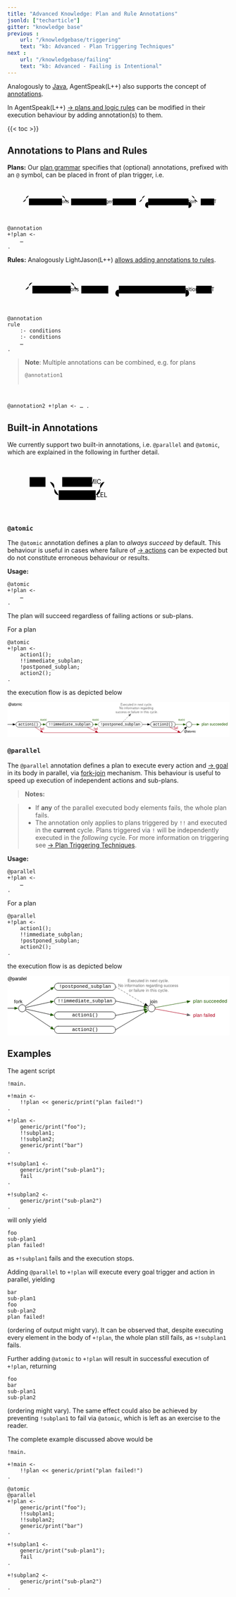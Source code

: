 ```yaml
---
title: "Advanced Knowledge: Plan and Rule Annotations"
jsonld: ["techarticle"]
gitter: "knowledge base"
previous :
    url: "/knowledgebase/triggering"
    text: "kb: Advanced - Plan Triggering Techniques"
next :
    url: "/knowledgebase/failing"
    text: "kb: Advanced - Failing is Intentional"
---
```


Analogously to [Java](https://en.wikipedia.org/wiki/Java_annotation), AgentSpeak(L++) also supports the concept of [annotations](https://lightjason.github.io/AgentSpeak/rrd-output/html/org/lightjason/agentspeak/grammar/Agent.g4/index.htm#4ab6864fc58ecd8b598ee10dfe2ac311).

In AgentSpeak(L++) [&#8594; plans and logic rules](../plansandrules) can be modified in their execution behaviour by adding annotation(s) to them.

{{< toc >}}

## Annotations to Plans and Rules

**Plans:**
Our [plan grammar](https://lightjason.github.io/AgentSpeak/rrd-output/html/org/lightjason/agentspeak/grammar/Agent.g4/index.htm#5fc25157650d0cb24f02216d904584df) specifies that (optional) annotations, prefixed with an `@` symbol, can be placed in front of plan trigger, i.e.

<svg class="railroad-diagram" width="726" height="112" viewBox="0 0 726 80" id="svg_5fc25157650d0cb24f02216d904584df"><path d="M20 30v20m10-20v20M20 40h20.5m-.5 0h10m0 0a10 10 0 0 0 10-10 10 10 0 0 1 10-10m0 0h108m0 0a10 10 0 0 1 10 10 10 10 0 0 0 10 10M50 40h20" transform="translate(.5 .5)"/><g class="non-terminal" transform="translate(.5 .5)"><path d="M70 29h108v22H70z"/><a xmlns:xlink="https://www.w3.org/1999/xlink" xlink:href="https://lightjason.github.io/AgentSpeak/rrd-output/html/org/lightjason/agentspeak/grammar/Agent.g4/index.htm#4ab6864fc58ecd8b598ee10dfe2ac311"><text x="124" y="44">annotations</text></a></g><path d="M178 40h20m0 0h10" transform="translate(.5 .5)"/><g class="non-terminal" transform="translate(.5 .5)"><path d="M208 29h116v22H208z"/><a xmlns:xlink="https://www.w3.org/1999/xlink" xlink:href="https://lightjason.github.io/AgentSpeak/rrd-output/html/org/lightjason/agentspeak/grammar/Agent.g4/index.htm#4f0fa1b5875427a602b3f913163be2ca"><text x="266" y="44">plan_trigger</text></a></g><path d="M324 40h10m0 0h10" transform="translate(.5 .5)"/><g class="non-terminal" transform="translate(.5 .5)"><path d="M344 29h76v22h-76z"/><a xmlns:xlink="https://www.w3.org/1999/xlink" xlink:href="https://lightjason.github.io/AgentSpeak/rrd-output/html/org/lightjason/agentspeak/grammar/Agent.g4/index.htm#f0d674f1e0ed4292267f149c5983db02"><text x="382" y="44">literal</text></a></g><path d="M420 40h10m0 0a10 10 0 0 0 10-10 10 10 0 0 1 10-10m0 0h152m0 0a10 10 0 0 1 10 10 10 10 0 0 0 10 10m-192 0h20m0 0h10" transform="translate(.5 .5)"/><g class="non-terminal" transform="translate(.5 .5)"><path d="M460 29h132v22H460z"/><a xmlns:xlink="https://www.w3.org/1999/xlink" xlink:href="https://lightjason.github.io/AgentSpeak/rrd-output/html/org/lightjason/agentspeak/grammar/Agent.g4/index.htm#d60b4a42e52668da3017e5717ef3f60"><text x="526" y="44">plandefinition</text></a></g><path d="M592 40h10m-142 0a10 10 0 0 0-10 10 10 10 0 0 0 10 10m0 0h132m0 0a10 10 0 0 0 10-10 10 10 0 0 0-10-10m10 0h20m0 0h10" transform="translate(.5 .5)"/><g class="non-terminal" transform="translate(.5 .5)"><path d="M632 29h44v22h-44z"/><a xmlns:xlink="https://www.w3.org/1999/xlink" xlink:href="https://lightjason.github.io/AgentSpeak/rrd-output/html/org/lightjason/agentspeak/grammar/Agent.g4/index.htm#40679521b5da0954b705341a2859f782"><text x="654" y="44">DOT</text></a></g><path d="M676 40h10m0 0h20m-10-10v20m10-20v20" transform="translate(.5 .5)"/></svg>

<!-- htmlmin:ignore -->
<pre data-language="AgentSpeak(L++)"><code class="language-agentspeak">@annotation
+!plan <-
    …
.
</code></pre>
<!-- htmlmin:ignore -->

**Rules:** Analogously LightJason(L++) [allows adding annotations to rules](https://lightjason.github.io/AgentSpeak/rrd-output/html/org/lightjason/agentspeak/grammar/Agent.g4/index.htm#d0404623ab035c7e30f997d91d173a52).

<svg class="railroad-diagram" width="626" height="112" viewBox="0 0 626 80" id="svg_d0404623ab035c7e30f997d91d173a52"><path d="M20 30v20m10-20v20M20 40h20.5m-.5 0h10m0 0a10 10 0 0 0 10-10 10 10 0 0 1 10-10m0 0h108m0 0a10 10 0 0 1 10 10 10 10 0 0 0 10 10M50 40h20" transform="translate(.5 .5)"/><g class="non-terminal" transform="translate(.5 .5)"><path d="M70 29h108v22H70z"/><a xmlns:xlink="http://www.w3.org/1999/xlink" xlink:href="https://lightjason.github.io/AgentSpeak/rrd-output/html/org/lightjason/agentspeak/grammar/Agent.g4/index.htm#4ab6864fc58ecd8b598ee10dfe2ac311"><text x="124" y="44">annotations</text></a></g><path d="M178 40h20m0 0h10" transform="translate(.5 .5)"/><g class="non-terminal" transform="translate(.5 .5)"><path d="M208 29h76v22h-76z"/><a xmlns:xlink="http://www.w3.org/1999/xlink" xlink:href="https://lightjason.github.io/AgentSpeak/rrd-output/html/org/lightjason/agentspeak/grammar/Agent.g4/index.htm#f0d674f1e0ed4292267f149c5983db02"><text x="246" y="44">literal</text></a></g><path d="M284 40h10m0 0h10m0 0h10" transform="translate(.5 .5)"/><g class="non-terminal" transform="translate(.5 .5)"><path d="M314 29h188v22H314z"/><a xmlns:xlink="http://www.w3.org/1999/xlink" xlink:href="https://lightjason.github.io/AgentSpeak/rrd-output/html/org/lightjason/agentspeak/grammar/Agent.g4/index.htm#d42b51522492f1bfb748a7056a67ec99"><text x="408" y="44">logicalruledefinition</text></a></g><path d="M502 40h10m-198 0a10 10 0 0 0-10 10 10 10 0 0 0 10 10m0 0h188m0 0a10 10 0 0 0 10-10 10 10 0 0 0-10-10m10 0h10m0 0h10" transform="translate(.5 .5)"/><g class="non-terminal" transform="translate(.5 .5)"><path d="M532 29h44v22h-44z"/><a xmlns:xlink="http://www.w3.org/1999/xlink" xlink:href="https://lightjason.github.io/AgentSpeak/rrd-output/html/org/lightjason/agentspeak/grammar/Agent.g4/index.htm#40679521b5da0954b705341a2859f782"><text x="554" y="44">DOT</text></a></g><path d="M576 40h10m0 0h20m-10-10v20m10-20v20" transform="translate(.5 .5)"/></svg>

<!-- htmlmin:ignore -->
<pre data-language="AgentSpeak(L++)"><code class="language-agentspeak">@annotation
rule
    :- conditions
    :- conditions
    …
.
</code></pre>
<!-- htmlmin:ignore -->

> **Note**: Multiple annotations can be combined, e.g. for plans
> <!-- htmlmin:ignore --><pre data-language="AgentSpeak(L++)"><code class="language-agentspeak">@annotation1
@annotation2
+!plan <-
    …
.
</code></pre><!-- htmlmin:ignore -->

## Built-in Annotations

We currently support two built-in annotations, i.e. `@parallel` and `@atomic`, which are explained in the following in further detail.

<svg class="railroad-diagram" width="270" height="120" viewBox="0 0 270 92" id="svg_e8cfdf2f51a622adbe9ef531c7dc10c5"><path d="M20 21v20m10-20v20M20 31h20.5m-.5 0h10m170 0" transform="translate(.5 .5)"/><g class="non-terminal" transform="translate(.5 .5)"><path d="M50 20h36v22H50z"/><a xmlns:xlink="https://www.w3.org/1999/xlink" xlink:href="https://lightjason.github.io/AgentSpeak/rrd-output/html/org/lightjason/agentspeak/grammar/Agent.g4/index.htm#fa868488740aa25870ced6b9169951fb"><text x="68" y="35">AT</text></a></g><path d="M86 31h10m0 0h20" transform="translate(.5 .5)"/><g class="non-terminal" transform="translate(.5 .5)"><path d="M116 31h8m68 0h8m-76-11h68v22h-68z"/><a xmlns:xlink="https://www.w3.org/1999/xlink" xlink:href="https://lightjason.github.io/AgentSpeak/rrd-output/html/org/lightjason/agentspeak/grammar/Agent.g4/index.htm#ef668eed93582ab6729f8a7e679d4f4a"><text x="158" y="35">ATOMIC</text></a></g><path d="M200 31h20M96 31a10 10 0 0 1 10 10v10a10 10 0 0 0 10 10" transform="translate(.5 .5)"/><g class="non-terminal" transform="translate(.5 .5)"><path d="M116 50h84v22h-84z"/><a xmlns:xlink="https://www.w3.org/1999/xlink" xlink:href="https://lightjason.github.io/AgentSpeak/rrd-output/html/org/lightjason/agentspeak/grammar/Agent.g4/index.htm#df13a99b035d6f0bce4f44ab18eec8eb"><text x="158" y="65">PARALLEL</text></a></g><path d="M200 61a10 10 0 0 0 10-10V41a10 10 0 0 1 10-10m0 0h10m0 0h20m-10-10v20m10-20v20" transform="translate(.5 .5)"/></svg>

### `@atomic`

The `@atomic` annotation defines a plan to _always succeed_ by default.
This behaviour is useful in cases where failure of [&#8594; actions](../actions) can be expected but do not constitute erroneous behaviour or results.

**Usage:**

<!-- htmlmin:ignore -->
<pre data-language="AgentSpeak(L++)"><code class="language-agentspeak">@atomic
+!plan <-
    …
.
</code></pre>
<!-- htmlmin:ignore -->

The plan will succeed regardless of failing actions or sub-plans.

For a plan
<!-- htmlmin:ignore -->
<pre data-language="AgentSpeak(L++)"><code class="language-agentspeak">@atomic
+!plan <-
    action1();
    !!immediate_subplan;
    !postponed_subplan;
    action2();
.
</code></pre>
<!-- htmlmin:ignore -->
the execution flow is as depicted below

<svg xmlns="http://www.w3.org/2000/svg" xmlns:xl="http://www.w3.org/1999/xlink" version="1.1" viewBox="116 161 727 114" width="727pt" height="114pt" xmlns:dc="http://purl.org/dc/elements/1.1/"><defs><marker orient="auto" overflow="visible" markerUnits="strokeWidth" id="FilledArrow_Marker" viewBox="-1 -4 10 8" markerWidth="10" markerHeight="8" color="#235e00"><g><path d="M 8 0 L 0 -3 L 0 3 Z" fill="currentColor" stroke="currentColor" stroke-width="1"/></g></marker><marker orient="auto" overflow="visible" markerUnits="strokeWidth" id="FilledArrow_Marker_2" viewBox="-1 -4 10 8" markerWidth="10" markerHeight="8" color="black"><g><path d="M 8 0 L 0 -3 L 0 3 Z" fill="currentColor" stroke="currentColor" stroke-width="1"/></g></marker><font-face font-family="Courier New" font-size="12" panose-1="2 7 3 9 2 2 5 2 4 4" units-per-em="1000" underline-position="-232.91016" underline-thickness="41.015625" slope="0" x-height="422.85156" cap-height="571.28906" ascent="832.5195" descent="-300.29297" font-weight="500"><font-face-src><font-face-name name="CourierNewPSMT"/></font-face-src></font-face><marker orient="auto" overflow="visible" markerUnits="strokeWidth" id="FilledArrow_Marker_3" viewBox="-1 -4 10 8" markerWidth="10" markerHeight="8" color="#666"><g><path d="M 8 0 L 0 -3 L 0 3 Z" fill="currentColor" stroke="currentColor" stroke-width="1"/></g></marker><font-face font-family="Helvetica Neue" font-size="12" panose-1="2 0 5 3 0 0 0 2 0 4" units-per-em="1000" underline-position="-100" underline-thickness="50" slope="0" x-height="517" cap-height="714" ascent="951.9958" descent="-212.99744" font-weight="500"><font-face-src><font-face-name name="HelveticaNeue"/></font-face-src></font-face><font-face font-family="Helvetica Neue" font-size="10" panose-1="2 0 5 3 0 0 0 2 0 4" units-per-em="1000" underline-position="-100" underline-thickness="50" slope="0" x-height="517" cap-height="714" ascent="951.9958" descent="-212.99744" font-weight="500"><font-face-src><font-face-name name="HelveticaNeue"/></font-face-src></font-face><marker orient="auto" overflow="visible" markerUnits="strokeWidth" id="FilledArrow_Marker_4" viewBox="-1 -4 10 8" markerWidth="10" markerHeight="8" color="#235e00"><g><path d="M 8 0 L 0 -3 L 0 3 Z" fill="currentColor" stroke="currentColor" stroke-width="1"/></g></marker><marker orient="auto" overflow="visible" markerUnits="strokeWidth" id="FilledArrow_Marker_5" viewBox="-1 -4 10 8" markerWidth="10" markerHeight="8" color="#b1001c"><g><path d="M 8 0 L 0 -3 L 0 3 Z" fill="currentColor" stroke="currentColor" stroke-width="1"/></g></marker></defs><g stroke="none" stroke-opacity="1" stroke-dasharray="none" fill="none" fill-opacity="1"><title>Knowledgebase - Annotations</title><rect fill="white" width="915" height="538.2"/><g><title>Layer 1</title><line x1="225" y1="233.8611" x2="233.1" y2="233.8611" marker-end="url(#FilledArrow_Marker)" stroke="#235e00" stroke-linecap="round" stroke-linejoin="round" stroke-width="1"/><line x1="396" y1="233.8611" x2="404.1" y2="233.8611" marker-end="url(#FilledArrow_Marker)" stroke="#235e00" stroke-linecap="round" stroke-linejoin="round" stroke-width="1"/><line x1="558" y1="233.8611" x2="575.1" y2="233.8611" marker-end="url(#FilledArrow_Marker_2)" stroke="black" stroke-linecap="round" stroke-linejoin="round" stroke-width="1"/><line x1="665.9998" y1="233.9269" x2="692.1" y2="233.9693" marker-end="url(#FilledArrow_Marker)" stroke="#235e00" stroke-linecap="round" stroke-linejoin="round" stroke-width="1"/><path d="M 153 224.8611 L 216 224.8611 C 220.97056 224.8611 225 228.89055 225 233.8611 L 225 233.8611 C 225 238.83167 220.97056 242.8611 216 242.8611 L 153 242.8611 C 148.02944 242.8611 144 238.83167 144 233.8611 L 144 233.8611 C 144 228.89055 148.02944 224.8611 153 224.8611 Z" fill="white"/><path d="M 153 224.8611 L 216 224.8611 C 220.97056 224.8611 225 228.89055 225 233.8611 L 225 233.8611 C 225 238.83167 220.97056 242.8611 216 242.8611 L 153 242.8611 C 148.02944 242.8611 144 238.83167 144 233.8611 L 144 233.8611 C 144 228.89055 148.02944 224.8611 153 224.8611 Z" stroke="black" stroke-linecap="round" stroke-linejoin="round" stroke-width="1"/><text transform="translate(149 226.8611)" fill="black"><tspan font-family="Courier New" font-size="12" font-weight="500" x="3.0947266" y="10" textLength="64.81055">action1()</tspan></text><path d="M 252 224.8611 L 387 224.8611 C 391.97056 224.8611 396 228.89055 396 233.8611 L 396 233.8611 C 396 238.83167 391.97056 242.8611 387 242.8611 L 252 242.8611 C 247.02944 242.8611 243 238.83167 243 233.8611 L 243 233.8611 C 243 228.89055 247.02944 224.8611 252 224.8611 Z" fill="white"/><path d="M 252 224.8611 L 387 224.8611 C 391.97056 224.8611 396 228.89055 396 233.8611 L 396 233.8611 C 396 238.83167 391.97056 242.8611 387 242.8611 L 252 242.8611 C 247.02944 242.8611 243 238.83167 243 233.8611 L 243 233.8611 C 243 228.89055 247.02944 224.8611 252 224.8611 Z" stroke="black" stroke-linecap="round" stroke-linejoin="round" stroke-width="1"/><text transform="translate(248 226.8611)" fill="black"><tspan font-family="Courier New" font-size="12" font-weight="500" x="3.0888672" y="10" textLength="136.82227">!!immediate_subplan</tspan></text><path d="M 423 224.8611 L 549 224.8611 C 553.97056 224.8611 558 228.89055 558 233.8611 L 558 233.8611 C 558 238.83167 553.97056 242.8611 549 242.8611 L 423 242.8611 C 418.02944 242.8611 414 238.83167 414 233.8611 L 414 233.8611 C 414 228.89055 418.02944 224.8611 423 224.8611 Z" fill="white"/><path d="M 423 224.8611 L 549 224.8611 C 553.97056 224.8611 558 228.89055 558 233.8611 L 558 233.8611 C 558 238.83167 553.97056 242.8611 549 242.8611 L 423 242.8611 C 418.02944 242.8611 414 238.83167 414 233.8611 L 414 233.8611 C 414 228.89055 418.02944 224.8611 423 224.8611 Z" stroke="#666" stroke-linecap="round" stroke-linejoin="round" stroke-width="1"/><text transform="translate(419 226.8611)" fill="black"><tspan font-family="Courier New" font-size="12" font-weight="500" x="2.189453" y="10" textLength="129.6211">!postponed_subplan</tspan></text><path d="M 594 224.8611 L 657 224.8611 C 661.9706 224.8611 666 228.89055 666 233.8611 L 666 233.8611 C 666 238.83167 661.9706 242.8611 657 242.8611 L 594 242.8611 C 589.02944 242.8611 585 238.83167 585 233.8611 L 585 233.8611 C 585 228.89055 589.02944 224.8611 594 224.8611 Z" fill="white"/><path d="M 594 224.8611 L 657 224.8611 C 661.9706 224.8611 666 228.89055 666 233.8611 L 666 233.8611 C 666 238.83167 661.9706 242.8611 657 242.8611 L 594 242.8611 C 589.02944 242.8611 585 238.83167 585 233.8611 L 585 233.8611 C 585 228.89055 589.02944 224.8611 594 224.8611 Z" stroke="black" stroke-linecap="round" stroke-linejoin="round" stroke-width="1"/><text transform="translate(590 226.8611)" fill="black"><tspan font-family="Courier New" font-size="12" font-weight="500" x="3.0947266" y="10" textLength="64.81055">action2()</tspan></text><line x1="117" y1="233.8611" x2="134.1" y2="233.8611" marker-end="url(#FilledArrow_Marker_2)" stroke="black" stroke-linecap="round" stroke-linejoin="round" stroke-width="1"/><line x1="495" y1="224.8611" x2="514.99964" y2="204.86147" marker-end="url(#FilledArrow_Marker_3)" stroke="#666" stroke-linecap="round" stroke-linejoin="round" stroke-width="1" stroke-dasharray="4,4"/><text transform="translate(752 226.37367)" fill="#235e00"><tspan font-family="Helvetica Neue" font-size="12" font-weight="500" fill="#235e00" x=".322" y="11" textLength="85.356">plan succeeded</tspan></text><text transform="translate(222.89674 241.7687)" fill="#b1001c"><tspan font-family="Helvetica Neue" font-size="10" font-weight="500" fill="#b1001c" x=".115" y="10" textLength="12.77">fail</tspan></text><text transform="translate(468.5 161.94111)" fill="#666"><tspan font-family="Helvetica Neue" font-size="10" font-weight="500" fill="#666" x="18.235" y="10" textLength="103.53">Executed in next cycle.</tspan><tspan font-family="Helvetica Neue" font-size="10" font-weight="500" fill="#666" x="14.435" y="22.28" textLength="72.23">No information r</tspan><tspan font-family="Helvetica Neue" font-size="10" font-weight="500" fill="#666" x="86.485" y="22.28" textLength="19.81">egar</tspan><tspan font-family="Helvetica Neue" font-size="10" font-weight="500" fill="#666" x="106.115" y="22.28" textLength="19.45">ding</tspan><tspan font-family="Helvetica Neue" font-size="10" font-weight="500" fill="#666" x="1.845" y="34.559998" textLength="72.96">success or failur</tspan><tspan font-family="Helvetica Neue" font-size="10" font-weight="500" fill="#666" x="74.625" y="34.559998" textLength="66.31">e in this cycle. </tspan></text><text transform="translate(399.4029 241.32026)" fill="#b1001c"><tspan font-family="Helvetica Neue" font-size="10" font-weight="500" fill="#b1001c" x=".115" y="10" textLength="12.77">fail</tspan></text><text transform="translate(662 239.36)" fill="#b1001c"><tspan font-family="Helvetica Neue" font-size="10" font-weight="500" fill="#b1001c" x=".115" y="10" textLength="12.77">fail</tspan></text><text transform="translate(223.54167 212.2211)" fill="#235e00"><tspan font-family="Helvetica Neue" font-size="10" font-weight="500" fill="#235e00" x=".35" y="10" textLength="21.3">succ</tspan></text><text transform="translate(394.08333 212.2211)" fill="#235e00"><tspan font-family="Helvetica Neue" font-size="10" font-weight="500" fill="#235e00" x=".35" y="10" textLength="21.3">succ</tspan></text><text transform="translate(675.8611 212.2211)" fill="#235e00"><tspan font-family="Helvetica Neue" font-size="10" font-weight="500" fill="#235e00" x=".35" y="10" textLength="21.3">succ</tspan></text><text transform="translate(118 162.19311)" fill="black"><tspan font-family="Helvetica Neue" font-size="12" font-weight="500" fill="black" x=".472" y="11" textLength="46.056">@atomic</tspan></text><path d="M 711 225 L 711 225 C 715.9706 225 720 229.02944 720 234 L 720 234 C 720 238.97056 715.9706 243 711 243 L 711 243 C 706.0294 243 702 238.97056 702 234 L 702 234 C 702 229.02944 706.0294 225 711 225 Z" fill="white"/><path d="M 711 225 L 711 225 C 715.9706 225 720 229.02944 720 234 L 720 234 C 720 238.97056 715.9706 243 711 243 L 711 243 C 706.0294 243 702 238.97056 702 234 L 702 234 C 702 229.02944 706.0294 225 711 225 Z" stroke="black" stroke-linecap="round" stroke-linejoin="round" stroke-width="1"/><line x1="720" y1="234" x2="737.1" y2="234" marker-end="url(#FilledArrow_Marker_4)" stroke="#235e00" stroke-linecap="round" stroke-linejoin="round" stroke-width="1"/><line x1="207" y1="243" x2="225.7627" y2="255.50847" marker-end="url(#FilledArrow_Marker_5)" stroke="#b1001c" stroke-linecap="round" stroke-linejoin="round" stroke-width="1"/><line x1="378" y1="243" x2="405.14517" y2="256.5726" marker-end="url(#FilledArrow_Marker_5)" stroke="#b1001c" stroke-linecap="round" stroke-linejoin="round" stroke-width="1"/><line x1="234" y1="261" x2="684" y2="261" stroke="#b1001c" stroke-linecap="round" stroke-linejoin="round" stroke-width="1"/><line x1="648" y1="243" x2="675.1452" y2="256.5726" marker-end="url(#FilledArrow_Marker_5)" stroke="#b1001c" stroke-linecap="round" stroke-linejoin="round" stroke-width="1"/><line x1="684" y1="261" x2="697.6357" y2="247.36432" marker-end="url(#FilledArrow_Marker_2)" stroke="black" stroke-linecap="round" stroke-linejoin="round" stroke-width="1"/><text transform="translate(694.6846 250.13123)" fill="black"><tspan font-family="Helvetica Neue" font-size="10" font-weight="500" fill="black" x=".31" y="10" textLength="38.38">@atomic</tspan></text></g></g></svg>

### `@parallel`

The `@parallel` annotation defines a plan to execute every action and [&#8594; goal](../goals) in its body in parallel, via [fork-join](https://en.wikipedia.org/wiki/Fork%E2%80%93join_model) mechanism.
This behaviour is useful to speed up execution of independent actions and sub-plans.

> **Notes:**

> * If **any** of the parallel executed body elements fails, the whole plan fails.
> * The annotation only applies to plans triggered by `!!` and executed in the **current** cycle. Plans triggered via `!` will be independently executed in the *following* cycle. For more information on triggering see [&#8594; Plan Triggering Techniques](../triggering).

**Usage:**

<!-- htmlmin:ignore -->
<pre data-language="AgentSpeak(L++)"><code class="language-agentspeak">@parallel
+!plan <-
    …
.
</code></pre>
<!-- htmlmin:ignore -->

For a plan
<!-- htmlmin:ignore -->
<pre data-language="AgentSpeak(L++)"><code class="language-agentspeak">@parallel
+!plan <-
    action1();
    !!immediate_subplan;
    !postponed_subplan;
    action2();
.
</code></pre>
<!-- htmlmin:ignore -->
the execution flow is as depicted below

<svg xmlns="http://www.w3.org/2000/svg" xmlns:xl="http://www.w3.org/1999/xlink" version="1.1" viewBox="170 315 556 149" width="556pt" height="149pt" xmlns:dc="http://purl.org/dc/elements/1.1/"><defs><font-face font-family="Courier New" font-size="12" panose-1="2 7 3 9 2 2 5 2 4 4" units-per-em="1000" underline-position="-232.91016" underline-thickness="41.015625" slope="0" x-height="422.85156" cap-height="571.28906" ascent="832.5195" descent="-300.29297" font-weight="500"><font-face-src><font-face-name name="CourierNewPSMT"/></font-face-src></font-face><marker orient="auto" overflow="visible" markerUnits="strokeWidth" id="FilledArrow_Marker" viewBox="-1 -4 10 8" markerWidth="10" markerHeight="8" color="black"><g><path d="M 8 0 L 0 -3 L 0 3 Z" fill="currentColor" stroke="currentColor" stroke-width="1"/></g></marker><marker orient="auto" overflow="visible" markerUnits="strokeWidth" id="FilledArrow_Marker_2" viewBox="-1 -4 10 8" markerWidth="10" markerHeight="8" color="#666"><g><path d="M 8 0 L 0 -3 L 0 3 Z" fill="currentColor" stroke="currentColor" stroke-width="1"/></g></marker><marker orient="auto" overflow="visible" markerUnits="strokeWidth" id="FilledArrow_Marker_3" viewBox="-1 -4 10 8" markerWidth="10" markerHeight="8" color="#b1001c"><g><path d="M 8 0 L 0 -3 L 0 3 Z" fill="currentColor" stroke="currentColor" stroke-width="1"/></g></marker><font-face font-family="Helvetica Neue" font-size="12" panose-1="2 0 5 3 0 0 0 2 0 4" units-per-em="1000" underline-position="-100" underline-thickness="50" slope="0" x-height="517" cap-height="714" ascent="951.9958" descent="-212.99744" font-weight="500"><font-face-src><font-face-name name="HelveticaNeue"/></font-face-src></font-face><font-face font-family="Helvetica Neue" font-size="10" panose-1="2 0 5 3 0 0 0 2 0 4" units-per-em="1000" underline-position="-100" underline-thickness="50" slope="0" x-height="517" cap-height="714" ascent="951.9958" descent="-212.99744" font-weight="500"><font-face-src><font-face-name name="HelveticaNeue"/></font-face-src></font-face><marker orient="auto" overflow="visible" markerUnits="strokeWidth" id="FilledArrow_Marker_4" viewBox="-1 -4 10 8" markerWidth="10" markerHeight="8" color="#235e00"><g><path d="M 8 0 L 0 -3 L 0 3 Z" fill="currentColor" stroke="currentColor" stroke-width="1"/></g></marker></defs><g stroke="none" stroke-opacity="1" stroke-dasharray="none" fill="none" fill-opacity="1"><title>Knowledgebase - Annotations</title><rect fill="white" width="906" height="535.0798"/><g><title>Layer 1</title><path d="M 297 333 L 432 333 C 436.97056 333 441 337.02944 441 342 L 441 342 C 441 346.97056 436.97056 351 432 351 L 297 351 C 292.02944 351 288 346.97056 288 342 L 288 342 C 288 337.02944 292.02944 333 297 333 Z" fill="white"/><path d="M 297 333 L 432 333 C 436.97056 333 441 337.02944 441 342 L 441 342 C 441 346.97056 436.97056 351 432 351 L 297 351 C 292.02944 351 288 346.97056 288 342 L 288 342 C 288 337.02944 292.02944 333 297 333 Z" stroke="black" stroke-linecap="round" stroke-linejoin="round" stroke-width="1"/><text transform="translate(293 335)" fill="black"><tspan font-family="Courier New" font-size="12" font-weight="500" x="6.689453" y="10" textLength="129.6211">!postponed_subplan</tspan></text><path d="M 297 369 L 432 369 C 436.97056 369 441 373.02944 441 378 L 441 378 C 441 382.97056 436.97056 387 432 387 L 297 387 C 292.02944 387 288 382.97056 288 378 L 288 378 C 288 373.02944 292.02944 369 297 369 Z" fill="white"/><path d="M 297 369 L 432 369 C 436.97056 369 441 373.02944 441 378 L 441 378 C 441 382.97056 436.97056 387 432 387 L 297 387 C 292.02944 387 288 382.97056 288 378 L 288 378 C 288 373.02944 292.02944 369 297 369 Z" stroke="black" stroke-linecap="round" stroke-linejoin="round" stroke-width="1"/><text transform="translate(293 371)" fill="black"><tspan font-family="Courier New" font-size="12" font-weight="500" x="3.0888672" y="10" textLength="136.82227">!!immediate_subplan</tspan></text><path d="M 297 405 L 432 405 C 436.97056 405 441 409.02944 441 414 L 441 414 C 441 418.97056 436.97056 423 432 423 L 297 423 C 292.02944 423 288 418.97056 288 414 L 288 414 C 288 409.02944 292.02944 405 297 405 Z" fill="white"/><path d="M 297 405 L 432 405 C 436.97056 405 441 409.02944 441 414 L 441 414 C 441 418.97056 436.97056 423 432 423 L 297 423 C 292.02944 423 288 418.97056 288 414 L 288 414 C 288 409.02944 292.02944 405 297 405 Z" stroke="black" stroke-linecap="round" stroke-linejoin="round" stroke-width="1"/><text transform="translate(293 407)" fill="black"><tspan font-family="Courier New" font-size="12" font-weight="500" x="39.094727" y="10" textLength="64.81055">action1()</tspan></text><path d="M 297 441 L 432 441 C 436.97056 441 441 445.02944 441 450 L 441 450 C 441 454.97056 436.97056 459 432 459 L 297 459 C 292.02944 459 288 454.97056 288 450 L 288 450 C 288 445.02944 292.02944 441 297 441 Z" fill="white"/><path d="M 297 441 L 432 441 C 436.97056 441 441 445.02944 441 450 L 441 450 C 441 454.97056 436.97056 459 432 459 L 297 459 C 292.02944 459 288 454.97056 288 450 L 288 450 C 288 445.02944 292.02944 441 297 441 Z" stroke="black" stroke-linecap="round" stroke-linejoin="round" stroke-width="1"/><text transform="translate(293 443)" fill="black"><tspan font-family="Courier New" font-size="12" font-weight="500" x="39.094727" y="10" textLength="64.81055">action2()</tspan></text><line x1="214.48925" y1="391.00717" x2="279.7627" y2="347.49153" marker-end="url(#FilledArrow_Marker)" stroke="black" stroke-linecap="round" stroke-linejoin="round" stroke-width="1"/><line x1="441" y1="414" x2="512.4653" y2="399.70693" marker-end="url(#FilledArrow_Marker)" stroke="black" stroke-linecap="round" stroke-linejoin="round" stroke-width="1"/><line x1="441" y1="378" x2="512.4653" y2="392.29307" marker-end="url(#FilledArrow_Marker)" stroke="black" stroke-linecap="round" stroke-linejoin="round" stroke-width="1"/><line x1="441" y1="342" x2="514.7922" y2="386.27533" marker-end="url(#FilledArrow_Marker_2)" stroke="#666" stroke-linecap="round" stroke-linejoin="round" stroke-width="1" stroke-dasharray="4,4"/><line x1="441" y1="450" x2="514.7922" y2="405.72467" marker-end="url(#FilledArrow_Marker)" stroke="black" stroke-linecap="round" stroke-linejoin="round" stroke-width="1"/><line x1="539.85636" y1="397.61025" x2="620.2597" y2="412.22903" marker-end="url(#FilledArrow_Marker_3)" stroke="#b1001c" stroke-linecap="round" stroke-linejoin="round" stroke-width="1"/><text transform="translate(635 370.8598)" fill="#235e00"><tspan font-family="Helvetica Neue" font-size="12" font-weight="500" fill="#235e00" x=".322" y="11" textLength="85.356">plan succeeded</tspan></text><text transform="translate(635 406.5959)" fill="#b1001c"><tspan font-family="Helvetica Neue" font-size="12" font-weight="500" fill="#b1001c" x=".442" y="11" textLength="55.116">plan failed</tspan></text><text transform="translate(446 320.08)" fill="#666"><tspan font-family="Helvetica Neue" font-size="10" font-weight="500" fill="#666" x="25.235" y="10" textLength="103.53">Executed in next cycle.</tspan><tspan font-family="Helvetica Neue" font-size="10" font-weight="500" fill="#666" x="1.71" y="22.28" textLength="72.23">No information r</tspan><tspan font-family="Helvetica Neue" font-size="10" font-weight="500" fill="#666" x="73.76" y="22.28" textLength="19.81">egar</tspan><tspan font-family="Helvetica Neue" font-size="10" font-weight="500" fill="#666" x="93.39" y="22.28" textLength="61.68">ding success </tspan><tspan font-family="Helvetica Neue" font-size="10" font-weight="500" fill="#666" x="28.57" y="34.559998" textLength="33.51">or failur</tspan><tspan font-family="Helvetica Neue" font-size="10" font-weight="500" fill="#666" x="61.9" y="34.559998" textLength="66.31">e in this cycle. </tspan></text><path d="M 531 387 L 531 387 C 535.97056 387 540 391.02944 540 396 L 540 396 C 540 400.97056 535.97056 405 531 405 L 531 405 C 526.02944 405 522 400.97056 522 396 L 522 396 C 522 391.02944 526.02944 387 531 387 Z" fill="white"/><path d="M 531 387 L 531 387 C 535.97056 387 540 391.02944 540 396 L 540 396 C 540 400.97056 535.97056 405 531 405 L 531 405 C 526.02944 405 522 400.97056 522 396 L 522 396 C 522 391.02944 526.02944 387 531 387 Z" stroke="black" stroke-linecap="round" stroke-linejoin="round" stroke-width="1"/><path d="M 207 387 L 207 387 C 211.97056 387 216 391.02944 216 396 L 216 396 C 216 400.97056 211.97056 405 207 405 L 207 405 C 202.02944 405 198 400.97056 198 396 L 198 396 C 198 391.02944 202.02944 387 207 387 Z" fill="white"/><path d="M 207 387 L 207 387 C 211.97056 387 216 391.02944 216 396 L 216 396 C 216 400.97056 211.97056 405 207 405 L 207 405 C 202.02944 405 198 400.97056 198 396 L 198 396 C 198 391.02944 202.02944 387 207 387 Z" stroke="black" stroke-linecap="round" stroke-linejoin="round" stroke-width="1"/><line x1="215.78756" y1="394.0472" x2="278.33575" y2="380.1476" marker-end="url(#FilledArrow_Marker)" stroke="black" stroke-linecap="round" stroke-linejoin="round" stroke-width="1"/><line x1="215.78756" y1="397.9528" x2="278.33575" y2="411.8524" marker-end="url(#FilledArrow_Marker)" stroke="black" stroke-linecap="round" stroke-linejoin="round" stroke-width="1"/><line x1="214.48925" y1="400.99283" x2="279.7627" y2="444.50847" marker-end="url(#FilledArrow_Marker)" stroke="black" stroke-linecap="round" stroke-linejoin="round" stroke-width="1"/><line x1="171" y1="396" x2="188.1" y2="396" marker-end="url(#FilledArrow_Marker)" stroke="black" stroke-linecap="round" stroke-linejoin="round" stroke-width="1"/><text transform="translate(186.70833 371.90145)" fill="black"><tspan font-family="Helvetica Neue" font-size="12" font-weight="500" fill="black" x=".168" y="11" textLength="20.664">fork</tspan></text><text transform="translate(527 371.90145)" fill="black"><tspan font-family="Helvetica Neue" font-size="12" font-weight="500" fill="black" x=".056" y="11" textLength="18.888">join</tspan></text><line x1="539.85636" y1="394.38975" x2="620.2597" y2="379.77097" marker-end="url(#FilledArrow_Marker_4)" stroke="#235e00" stroke-linecap="round" stroke-linejoin="round" stroke-width="1"/><text transform="translate(170 315.332)" fill="black"><tspan font-family="Helvetica Neue" font-size="12" font-weight="500" fill="black" x=".482" y="11" textLength="48.036">@parallel</tspan></text></g></g></svg>

## Examples

The agent script

<!-- htmlmin:ignore -->
<pre data-language="AgentSpeak(L++)"><code class="language-agentspeak">!main.

+!main <-
    !!plan << generic/print("plan failed!")
.

+!plan <-
    generic/print("foo");
    !!subplan1;
    !!subplan2;
    generic/print("bar")
.

+!subplan1 <-
    generic/print("sub-plan1");
    fail
.

+!subplan2 <-
    generic/print("sub-plan2")
.
</code></pre>
<!-- htmlmin:ignore -->

will only yield

<!-- htmlmin:ignore -->
```commandline
foo
sub-plan1
plan failed!
```
<!-- htmlmin:ignore -->

as `+!subplan1` fails and the execution stops.

Adding `@parallel` to `+!plan` will execute every goal trigger and action in parallel, yielding

<!-- htmlmin:ignore -->
```commandline
bar
sub-plan1
foo
sub-plan2
plan failed!
```
<!-- htmlmin:ignore -->

(ordering of output might vary).
It can be observed that, despite executing every element in the body of `+!plan`, the whole plan still fails, as `+!subplan1` fails.

Further adding `@atomic` to `+!plan` will result in successful execution of `+!plan`, returning

<!-- htmlmin:ignore -->
```commandline
foo
bar
sub-plan1
sub-plan2
```
<!-- htmlmin:ignore -->

(ordering might vary).
The same effect could also be achieved by preventing `!subplan1` to fail via `@atomic`, which is left as an exercise to the reader.

The complete example discussed above would be

<!-- htmlmin:ignore -->
<pre data-language="AgentSpeak(L++)"><code class="language-agentspeak">!main.

+!main <-
    !!plan << generic/print("plan failed!")
.

@atomic
@parallel
+!plan <-
    generic/print("foo");
    !!subplan1;
    !!subplan2;
    generic/print("bar")
.

+!subplan1 <-
    generic/print("sub-plan1");
    fail
.

+!subplan2 <-
    generic/print("sub-plan2")
.
</code></pre>
<!-- htmlmin:ignore -->

